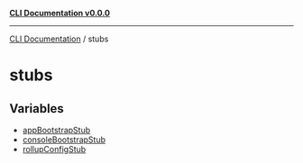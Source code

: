 [**CLI Documentation v0.0.0**](../README.md)

***

[CLI Documentation](../modules.md) / stubs

# stubs

## Variables

- [appBootstrapStub](variables/appBootstrapStub.md)
- [consoleBootstrapStub](variables/consoleBootstrapStub.md)
- [rollupConfigStub](variables/rollupConfigStub.md)
